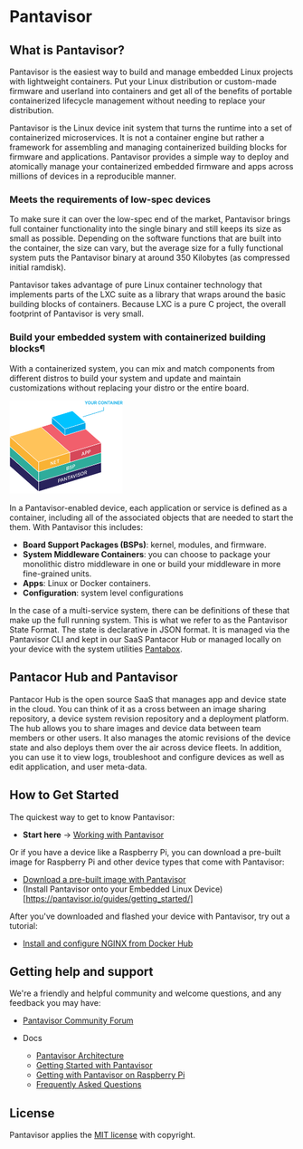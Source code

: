 # Pantavisor

## What is Pantavisor? 
Pantavisor is the easiest way to build and manage embedded Linux projects with lightweight containers. Put your Linux distribution or custom-made firmware and userland into containers and get all of the benefits of portable containerized lifecycle management without needing to replace your distribution. 

Pantavisor is the Linux device init system that turns the runtime into a set of containerized microservices. It is not a container engine but rather a framework for assembling and managing containerized building blocks for firmware and applications. Pantavisor provides a simple way to deploy and atomically manage your containerized embedded firmware and apps across millions of devices in a reproducible manner. 

### Meets the requirements of low-spec devices 
To make sure it can over the low-spec end of the market, Pantavisor brings full container functionality into the single binary and still keeps its size as small as possible. Depending on the software functions that are built into the container, the size can vary, but the average size for a fully functional system puts the Pantavisor binary at around 350 Kilobytes (as compressed initial ramdisk).

Pantavisor takes advantage of pure Linux container technology that implements parts of the LXC suite as a library that wraps around the basic building blocks of containers. Because LXC is a pure C project, the overall footprint of Pantavisor is very small.

### Build your embedded system with containerized building blocks¶
With a containerized system, you can mix and match components from different distros to build your system and update and maintain customizations without replacing your distro or the entire board.

<img src="pantavisor-containers.png" alt="pantavisor" width="200"/>

In a Pantavisor-enabled device, each application or service is defined as a container, including all of the associated objects that are needed to start the them. With Pantavisor this includes:

* **Board Support Packages (BSPs)**: kernel, modules, and firmware. 
* **System Middleware Containers**: you can choose to package your monolithic distro middleware in one or build your middleware in more fine-grained units. 
* **Apps**: Linux or Docker containers.
* **Configuration**: system level configurations

In the case of a multi-service system, there can be definitions of these that make up the full running system. This is what we refer to as the Pantavisor State Format. The state is declarative in JSON format. It is managed via the Pantavisor CLI and kept in our SaaS Pantacor Hub or managed locally on your device with the system utilities [Pantabox](https://docs.pantahub.com/before-you-begin/#pvr-cli-vs-pantabox-utilities). 

## Pantacor Hub and Pantavisor
Pantacor Hub is the open source SaaS that manages app and device state in the cloud. You can think of it as a cross between an image sharing repository, a device system revision repository and a deployment platform. The hub allows you to share images and device data between team members or other users. It also manages the atomic revisions of the device state and also deploys them over the air across device fleets. In addition, you can use it to view logs, troubleshoot and configure devices as well as edit application, and user meta-data.

## How to Get Started
The quickest way to get to know Pantavisor:
* **Start here** -> [Working with Pantavisor](https://docs.pantahub.com/before-you-begin/)

Or if you have a device like a Raspberry Pi, you can download a pre-built image for Raspberry Pi and other device types that come with Pantavisor:

* [Download a pre-built image with Pantavisor](https://pantavisor.io/#download)
* (Install Pantavisor onto your Embedded Linux Device)[https://pantavisor.io/guides/getting_started/]

After you've downloaded and flashed your device with Pantavisor, try out a tutorial: 
* [Install and configure NGINX from Docker Hub](https://pantavisor.io/guides/install-from-docker-hub/)

## Getting help and support
We're a friendly and helpful community and welcome questions, and any feedback you may have: 

- [Pantavisor Community Forum](https://community.pantavisor.com)

- Docs
     - [Pantavisor Architecture](https://docs.pantahub.com/pantavisor-architecture/)
     - [Getting Started with Pantavisor](https://docs.pantahub.com/before-you-begin/)
     - [Getting with Pantavisor on Raspberry Pi](https://docs.pantahub.com/get-started/#getting-started-on-a-raspberry-pi)
     - [Frequently Asked Questions](https://pantavisor.io/guides/faq/)


## License
Pantavisor applies the [MIT license](LICENSE) with copyright.  


